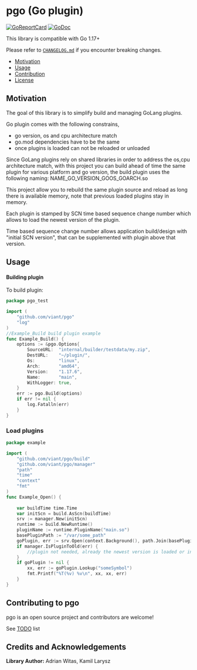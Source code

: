 # pgo (Go plugin)

[![GoReportCard](https://goreportcard.com/badge/github.com/viant/pgo)](https://goreportcard.com/report/github.com/viant/pgo)
[![GoDoc](https://godoc.org/github.com/viant/pgo?status.svg)](https://godoc.org/github.com/viant/pgo)

This library is compatible with Go 1.17+

Please refer to [`CHANGELOG.md`](CHANGELOG.md) if you encounter breaking changes.

- [Motivation](#motivation)
- [Usage](#usage)
- [Contribution](#contributing-to-pgo)
- [License](#license)

## Motivation

The goal of this library is to simplify build and managing GoLang plugins.

Go plugin comes with the following constrains,
- go version, os and cpu architecture match
- go.mod dependencies have to be the same
- once plugins is loaded can not be reloaded or unloaded


Since GoLang plugins rely on shared libraries in order to address the os,cpu architecture match, 
with this project you can build ahead of time the same plugin for various platform and go version, 
the build plugin uses the following naming:
NAME_GO_VERSION_GOOS_GOARCH.so

This project allow you to rebuild the same plugin source and reload as long there is available memory,
note that previous loaded plugins stay in memory.

Each plugin is stamped by SCN time based sequence change number which allows to load the newest version of the plugin. 

Time based sequence change number allows application build/design with "initial SCN version", that 
can be supplemented with plugin above that version.


## Usage

#### Building plugin
To build plugin:
```go
package pgo_test

import (
	"github.com/viant/pgo"
	"log"
)
//Example_Build build plugin example
func Example_Build() {
	options := &pgo.Options{
		SourceURL:  "internal/builder/testdata/my.zip",
		DestURL:    "~/plugin/",
		Os:         "linux",
		Arch:       "amd64",
		Version:    "1.17.6",
		Name:       "main",
		WithLogger: true,
	}
	err := pgo.Build(options)
	if err != nil {
		log.Fatalln(err)
	}
}
```

### Load plugins
```go
package example

import (
	"github.com/viant/pgo/build"
	"github.com/viant/pgo/manager"
	"path"
	"time"
	"context"
    "fmt"
)
func Example_Open() {
	
	var buildTime time.Time
	var initScn = build.AsScn(buildTime)
	srv := manager.New(initScn)
	runtime := build.NewRuntime()
	pluginName := runtime.PluginName("main.so")
	basePluginPath := "/var/some_path"
	goPlugin, err := srv.Open(context.Background(), path.Join(basePluginPath, pluginName))
	if manager.IsPluginToOld(err) {
		//plugin not needed, already the newest version is loaded or initial SCN is more recent
	}
	if goPlugin != nil {
		xx, err := goPlugin.Lookup("someSymbol")
		fmt.Printf("%T(%v) %v\n", xx, xx, err)
	}
}


```


## Contributing to pgo

pgo is an open source project and contributors are welcome!

See [TODO](TODO.md) list

## Credits and Acknowledgements

**Library Author:** Adrian Witas, Kamil Larysz

